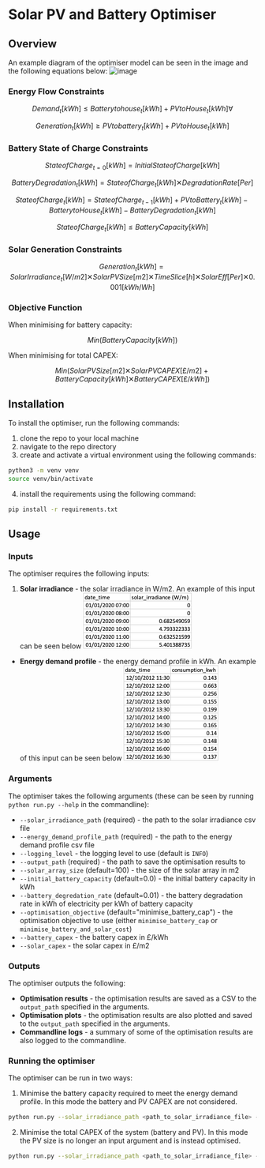 # Solar PV and Battery Optimiser

## Overview
An example diagram of the optimiser model can be seen in the image and the following equations below:
![image](https://github.com/davidwickh/solar_pv_and_battery_optimiser/assets/56641696/a850f2d9-fc5e-4e6e-bb0f-831b387f1b1b)

### Energy Flow Constraints
$$Demand_{t} [kWh] ≤ Battery to house_{t} [kWh] + PV to House_{t} [kWh] \forall $$

$$Generation_{t} [kWh] ≥ PV to battery_{t} [kWh] + PV to House_{t} [kWh]$$


### Battery State of Charge Constraints
$$State of Charge_{t=0} [kWh] = Initial State of Charge [kWh]$$

$$Battery Degradation_{t} [kWh] = State of Charge_{t} [kWh] ✕ Degradation Rate [Per]$$

$$State of Charge_{t} [kWh] = State of Charge_{t-1} [kWh] + PV to Battery_{t} [kWh] - Battery to House_{t} [kWh] - Battery Degradation_{t} [kWh]$$

$$State of Charge_{t} [kWh] ≤ Battery Capacity [kWh]$$


### Solar Generation Constraints
$$Generation_{t} [kWh] = Solar Irradiance_{t} [W/m2] ✕ Solar PV Size [m2] ✕ Time Slice [h] ✕ Solar Eff [Per] ✕ 0.001 [kWh/Wh]$$


### Objective Function
When minimising for battery capacity:

$$Min (Battery Capacity [kWh])$$

When minimising for total CAPEX:

$$Min ( Solar PV Size [m2] ✕ Solar PV CAPEX [£/m2] + Battery Capacity [kWh] ✕ Battery CAPEX [£/kWh] )$$




## Installation
To install the optimiser, run the following commands:
1. clone the repo to your local machine
2. navigate to the repo directory
3. create and activate a virtual environment using the following commands:
```bash
python3 -m venv venv
source venv/bin/activate
```
4. install the requirements using the following command:
```bash
pip install -r requirements.txt
```

## Usage
### Inputs
The optimiser requires the following inputs:
1. **Solar irradiance** - the solar irradiance in W/m2. An example of this input can be seen below
![img.png](docs/img.png)
- **Energy demand profile** - the energy demand profile in kWh. An example of this input can be seen 
below
![img_1.png](docs/img_1.png)

### Arguments
The optimiser takes the following arguments (these can be seen by running `python run.py --help` in the commandline):
- `--solar_irradiance_path` (required) - the path to the solar irradiance csv file
- `--energy_demand_profile_path` (required) - the path to the energy demand profile csv file
- `--logging_level` - the logging level to use (default is `INFO`)
- `--output_path` (required) - the path to save the optimisation results to 
- `--solar_array_size` (default=100) - the size of the solar array in m2
- `--initial_battery_capacity` (default=0.0) - the initial battery capacity in kWh
- `--battery_degredation_rate` (default=0.01) - the battery degradation rate in kWh of electricity per kWh of battery capacity
- `--optimisation_objective` (default="minimise_battery_cap") - the optimisation objective to use (either `minimise_battery_cap` or `minimise_battery_and_solar_cost`)
- `--battery_capex` - the battery capex in £/kWh
- `--solar_capex` - the solar capex in £/m2

### Outputs
The optimiser outputs the following:
- **Optimisation results** - the optimisation results are saved as a CSV to the `output_path` specified in the arguments.
- **Optimisation plots** - the optimisation results are also plotted and saved to the `output_path` specified in the arguments.
- **Commandline logs** - a summary of some of the optimisation results are also logged to the commandline.

### Running the optimiser
The optimiser can be run in two ways:
1. Minimise the battery capacity required to meet the energy demand profile. In this mode the battery and PV CAPEX are not considered.
```bash
python run.py --solar_irradiance_path <path_to_solar_irradiance_file> --energy_demand_profile_path <path_to_energy_demand_profile_file> --optimisation_objective "minimise_battery_cap" --output_path <path_to_save_results_to> --solar_array_size <solar_array_size> --initial_battery_capacity <initial_battery_capacity> --battery_degredation_rate <battery_degredation_rate>
```
2. Minimise the total CAPEX of the system (battery and PV). In this mode the PV size is no longer an input argument and is instead optimised.
```bash
python run.py --solar_irradiance_path <path_to_solar_irradiance_file> --energy_demand_profile_path <path_to_energy_demand_profile_file> --optimisation_objective "minimise_battery_and_solar_cost" --output_path <path_to_save_results_to> --initial_battery_capacity <initial_battery_capacity> --battery_degredation_rate <battery_degredation_rate> --battery_capex <battery_capex> --solar_capex <solar_capex>
```

